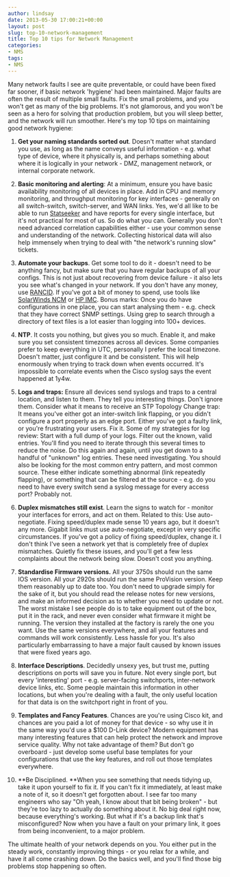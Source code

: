 ```yaml
---
author: lindsay
date: 2013-05-30 17:00:21+00:00
layout: post
slug: top-10-network-management
title: Top 10 tips for Network Management
categories:
- NMS
tags:
- NMS
---
```


Many network faults I see are quite preventable, or could have been fixed far sooner, if basic network 'hygiene' had been maintained. Major faults are often the result of multiple small faults. Fix the small problems, and you won't get as many of the big problems. It's not glamorous, and you won't be seen as a hero for solving that production problem, but you will sleep better, and the network will run smoother. Here's my top 10 tips on maintaining good network hygiene:




	
  1. **Get your naming standards sorted out**. Doesn't matter what standard you use, as long as the name conveys useful information - e.g. what type of device, where it physically is, and perhaps something about where it is logically in your network - DMZ, management network, or internal corporate network.

	
  2. **Basic monitoring and alerting**: At a minimum, ensure you have basic availability monitoring of all devices in place. Add in CPU and memory monitoring, and throughput monitoring for key interfaces - generally on all switch-switch, switch-server, and WAN links. Yes, we'd all like to be able to run [Statseeker](http://www.statseeker.com) and have reports for every single interface, but it's not practical for most of us. So do what you can. Generally you don't need advanced correlation capabilities either - use your common sense and understanding of the network. Collecting historical data will also help immensely when trying to deal with "the network's running slow" tickets.

	
  3. **Automate your backups**. Get some tool to do it - doesn't need to be anything fancy, but make sure that you have regular backups of all your configs. This is not just about recovering from device failure - it also lets you see what's changed in your network. If you don't have any money, use [RANCID](http://www.shrubbery.net/rancid/). If you've got a bit of money to spend, use tools like [SolarWinds NCM](http://www.solarwinds.com/network-configuration-manager.aspx) or [HP IMC](http://h17007.www1.hp.com/us/en/networking/products/network-management/IMC_ES_Platform/index.aspx). Bonus marks: Once you do have configurations in one place, you can start analysing them - e.g. check that they have correct SNMP settings. Using grep to search through a directory of text files is a lot easier than logging into 100+ devices.

	
  4. **NTP**. It costs you nothing, but gives you so much. Enable it, and make sure you set consistent timezones across all devices. Some companies prefer to keep everything in UTC, personally I prefer the local timezone. Doesn't matter, just configure it and be consistent. This will help enormously when trying to track down when events occurred. It's impossible to correlate events when the Cisco syslog says the event happened at 1y4w.

	
  5. **Logs and traps:** Ensure all devices send syslogs and traps to a central location, and listen to them. They tell you interesting things. Don't ignore them. Consider what it means to receive an STP Topology Change trap: It means you've either got an inter-switch link flapping, or you didn't configure a port properly as an edge port. Either you've got a faulty link, or you're frustrating your users. Fix it. Some of my strategies for log review: Start with a full dump of your logs. Filter out the known, valid entries. You'll find you need to iterate through this several times to reduce the noise. Do this again and again, until you get down to a handful of "unknown" log entries. These need investigating. You should also be looking for the most common entry pattern, and most common source. These either indicate something abnormal (link repeatedly flapping), or something that can be filtered at the source - e.g. do you need to have every switch send a syslog message for every access port? Probably not.

	
  6. **Duplex mismatches still exist**. Learn the signs to watch for - monitor your interfaces for errors, and act on them. Related to this: Use auto-negotiate. Fixing speed/duplex made sense 10 years ago, but it doesn't any more. Gigabit links must use auto-negotiate, except in very specific circumstances. If you've got a policy of fixing speed/duplex, change it. I don't think I've seen a network yet that is completely free of duplex mismatches. Quietly fix these issues, and you'll get a few less complaints about the network being slow. Doesn't cost you anything.

	
  7. **Standardise Firmware versions.** All your 3750s should run the same IOS version. All your 2920s should run the same ProVision version. Keep them reasonably up to date too. You don't need to upgrade simply for the sake of it, but you should read the release notes for new versions, and make an informed decision as to whether you need to update or not. The worst mistake I see people do is to take equipment out of the box, put it in the rack, and never even consider what firmware it might be running. The version they installed at the factory is rarely the one you want. Use the same versions everywhere, and all your features and commands will work consistently. Less hassle for you. It's also particularly embarrassing to have a major fault caused by known issues that were fixed years ago.

	
  8. **Interface Descriptions**. Decidedly unsexy yes, but trust me, putting descriptions on ports will save you in future. Not every single port, but every 'interesting' port - e.g. server-facing switchports, inter-network device links, etc. Some people maintain this information in other locations, but when you're dealing with a fault, the only useful location for that data is on the switchport right in front of you.

	
  9. **Templates and Fancy Features**. Chances are you're using Cisco kit, and chances are you paid a lot of money for that device - so why use it in the same way you'd use a $100 D-Link device? Modern equipment has many interesting features that can help protect the network and improve service quality. Why not take advantage of them? But don't go overboard - just develop some useful base templates for your configurations that use the key features, and roll out those templates everywhere.

	
  10. **Be Disciplined. **When you see something that needs tidying up, take it upon yourself to fix it. If you can't fix it immediately, at least make a note of it, so it doesn't get forgotten about. I see far too many engineers who say "Oh yeah, I know about that bit being broken" - but they're too lazy to actually do something about it. No big deal right now, because everything's working. But what if it's a backup link that's misconfigured? Now when you have a fault on your primary link, it goes from being inconvenient, to a major problem.



The ultimate health of your network depends on you. You either put in the steady work, constantly improving things - or you relax for a while, and have it all come crashing down. Do the basics well, and you'll find those big problems stop happening so often.
